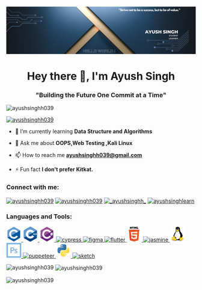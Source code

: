 ![logo](https://github.com/ayushsinghh039/ayushsinghh039/blob/main/Navy%20White%20Modern%20Technology%20Service%20LinkedIn%20Banner.jpg)
<h1 align="center">Hey there 👋, I'm Ayush Singh</h1>
<h3 align="center">"Building the Future One Commit at a Time"</h3>

<p align="left"> <img src="https://komarev.com/ghpvc/?username=ayushsinghh039&label=Profile%20views&color=0e75b6&style=flat" alt="ayushsinghh039" /> </p>

<p align="left"> <a href="https://twitter.com/ayushsinghh039" target="blank"><img src="https://img.shields.io/twitter/follow/ayushsinghh039?logo=twitter&style=for-the-badge" alt="ayushsinghh039" /></a> </p>

- 🌱 I’m currently learning **Data Structure and Algorithms**

- 💬 Ask me about **OOPS,Web Testing ,Kali Linux**

- 📫 How to reach me **ayushsinghh039@gmail.com**

- ⚡ Fun fact **I don't prefer Kitkat.**

<h3 align="left">Connect with me:</h3>
<p align="left">
<a href="https://twitter.com/ayushsinghh039" target="blank"><img align="center" src="https://raw.githubusercontent.com/rahuldkjain/github-profile-readme-generator/master/src/images/icons/Social/twitter.svg" alt="ayushsinghh039" height="30" width="40" /></a>
<a href="https://linkedin.com/in/ayushsinghh039" target="blank"><img align="center" src="https://raw.githubusercontent.com/rahuldkjain/github-profile-readme-generator/master/src/images/icons/Social/linked-in-alt.svg" alt="ayushsinghh039" height="30" width="40" /></a>
<a href="https://instagram.com/_ayushsinghh_" target="blank"><img align="center" src="https://raw.githubusercontent.com/rahuldkjain/github-profile-readme-generator/master/src/images/icons/Social/instagram.svg" alt="_ayushsinghh_" height="30" width="40" /></a>
<a href="https://www.hackerrank.com/ayushsinghlearn" target="blank"><img align="center" src="https://raw.githubusercontent.com/rahuldkjain/github-profile-readme-generator/master/src/images/icons/Social/hackerrank.svg" alt="ayushsinghlearn" height="30" width="40" /></a>
</p>

<h3 align="left">Languages and Tools:</h3>
<p align="left"> <a href="https://www.cprogramming.com/" target="_blank" rel="noreferrer"> <img src="https://raw.githubusercontent.com/devicons/devicon/master/icons/c/c-original.svg" alt="c" width="40" height="40"/> </a> <a href="https://www.w3schools.com/cpp/" target="_blank" rel="noreferrer"> <img src="https://raw.githubusercontent.com/devicons/devicon/master/icons/cplusplus/cplusplus-original.svg" alt="cplusplus" width="40" height="40"/> </a> <a href="https://www.w3schools.com/cs/" target="_blank" rel="noreferrer"> <img src="https://raw.githubusercontent.com/devicons/devicon/master/icons/csharp/csharp-original.svg" alt="csharp" width="40" height="40"/> </a> <a href="https://www.cypress.io" target="_blank" rel="noreferrer"> <img src="https://raw.githubusercontent.com/simple-icons/simple-icons/6e46ec1fc23b60c8fd0d2f2ff46db82e16dbd75f/icons/cypress.svg" alt="cypress" width="40" height="40"/> </a> <a href="https://www.figma.com/" target="_blank" rel="noreferrer"> <img src="https://www.vectorlogo.zone/logos/figma/figma-icon.svg" alt="figma" width="40" height="40"/> </a> <a href="https://flutter.dev" target="_blank" rel="noreferrer"> <img src="https://www.vectorlogo.zone/logos/flutterio/flutterio-icon.svg" alt="flutter" width="40" height="40"/> </a> <a href="https://www.w3.org/html/" target="_blank" rel="noreferrer"> <img src="https://raw.githubusercontent.com/devicons/devicon/master/icons/html5/html5-original-wordmark.svg" alt="html5" width="40" height="40"/> </a> <a href="https://jasmine.github.io/" target="_blank" rel="noreferrer"> <img src="https://www.vectorlogo.zone/logos/jasmine/jasmine-icon.svg" alt="jasmine" width="40" height="40"/> </a> <a href="https://www.linux.org/" target="_blank" rel="noreferrer"> <img src="https://raw.githubusercontent.com/devicons/devicon/master/icons/linux/linux-original.svg" alt="linux" width="40" height="40"/> </a> <a href="https://www.photoshop.com/en" target="_blank" rel="noreferrer"> <img src="https://raw.githubusercontent.com/devicons/devicon/master/icons/photoshop/photoshop-line.svg" alt="photoshop" width="40" height="40"/> </a> <a href="https://github.com/puppeteer/puppeteer" target="_blank" rel="noreferrer"> <img src="https://www.vectorlogo.zone/logos/pptrdev/pptrdev-official.svg" alt="puppeteer" width="40" height="40"/> </a> <a href="https://www.python.org" target="_blank" rel="noreferrer"> <img src="https://raw.githubusercontent.com/devicons/devicon/master/icons/python/python-original.svg" alt="python" width="40" height="40"/> </a> <a href="https://www.sketch.com/" target="_blank" rel="noreferrer"> <img src="https://www.vectorlogo.zone/logos/sketchapp/sketchapp-icon.svg" alt="sketch" width="40" height="40"/> </a> </p>

<p><img align="left" src="https://github-readme-stats.vercel.app/api/top-langs?username=ayushsinghh039&show_icons=true&locale=en&layout=compact" alt="ayushsinghh039" /></p>

<p>&nbsp;<img align="center" src="https://github-readme-stats.vercel.app/api?username=ayushsinghh039&show_icons=true&locale=en" alt="ayushsinghh039" /></p>

<p><img align="center" src="https://github-readme-streak-stats.herokuapp.com/?user=ayushsinghh039&" alt="ayushsinghh039" /></p>
